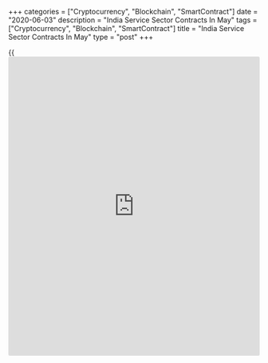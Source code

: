 +++
categories = ["Cryptocurrency", "Blockchain", "SmartContract"]
date = "2020-06-03"
description = "India Service Sector Contracts In May"
tags = ["Cryptocurrency", "Blockchain", "SmartContract"]
title = "India Service Sector Contracts In May"
type = "post"
+++

{{<iframe id="large-banner" src="https://www.bounty.group/#slide=18.0" width="100%" height="600" scrolling="no" style="border: 0px solid rgb(216, 221, 230); border-radius: 3px;">}}

India's service sector contracted sharply in May as economic effects of
the [coronavirus][1], or Covid-19, pandemic impaired [business][2]
operations, restricted consumer footfall and collapse in demand, survey
results from IHS Markit showed on Wednesday.

The services Purchasing Managers' Index rose to 12.6 in May from 5.4 in
April. Any reading below 50 indicates contraction in the sector.

Output declined sharply due to extended business shutdowns and weak
demand condition. New work intakes decreased in May and sales dropped
due to the measures imposed to control the spread of Covid-19.

New business collapsed in May with companies reporting foreign demand
falling compared to April.

Employment reduced in May with the rate of job shedding remaining strong
by historic comparison.

Business sentiment deteriorated in May and output expectation for the
next 12 months slumped to the most negative since the record began in
December 2005.

Price data showed deflationary trends across both input and output
costs. Output prices declined at a softer rate.

The composite index rose to 14.8 in May from 7.2 in the previous month.

"With economic output set to fall enormously in the first half of 2020,
it is clear that the recovery to pre-COVID-19 levels of GDP is going to
be very slow," Joe Hayes, an economist at IHS Markit, said.

For comments and feedback [contact](https://www.playgroundfx.com/contact/): editorial@rtt[news](https://www.letsplayfx.com/blog/forex-news-website/).com

[Economic News][3]

 **What parts of the world are seeing the best (and worst) economic
performances lately? Click[here][4] to check out our [Econ Scorecard][4]
and find out! See up-to-the-moment [ranking](https://www.playgroundfx.com/blog/crypto-exchange-ranking/)s for the best and worst
performers in [GDP][4], [unemployment rate][5], [inflation][6] and much
more.**

   1. www.rtt[news](https://www.letsplayfx.com/blog/forex-news-website/).com/list/coronavirus.aspx
   2. www.rtt[news](https://www.letsplayfx.com/blog/forex-news-website/).com/Content/Business.aspx
   3. www.rtt[news](https://www.letsplayfx.com/blog/forex-news-website/).com/Content/EconomicNews.aspx
   4. www.rtt[news](https://www.letsplayfx.com/blog/forex-news-website/).com/economic-scorecard/world-rank/GDP/highest-performance.aspx
   5. www.rtt[news](https://www.letsplayfx.com/blog/forex-news-website/).com/economic-scorecard/world-rank/unemployment-rate/lowest-performance.aspx
   6. www.rtt[news](https://www.letsplayfx.com/blog/forex-news-website/).com/economic-scorecard/world-rank/CPI/highest-performance.aspx